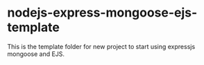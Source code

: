# nodejs-express-mongoose-ejs-template
This is the template folder for new project to start using expressjs mongoose and EJS. 
